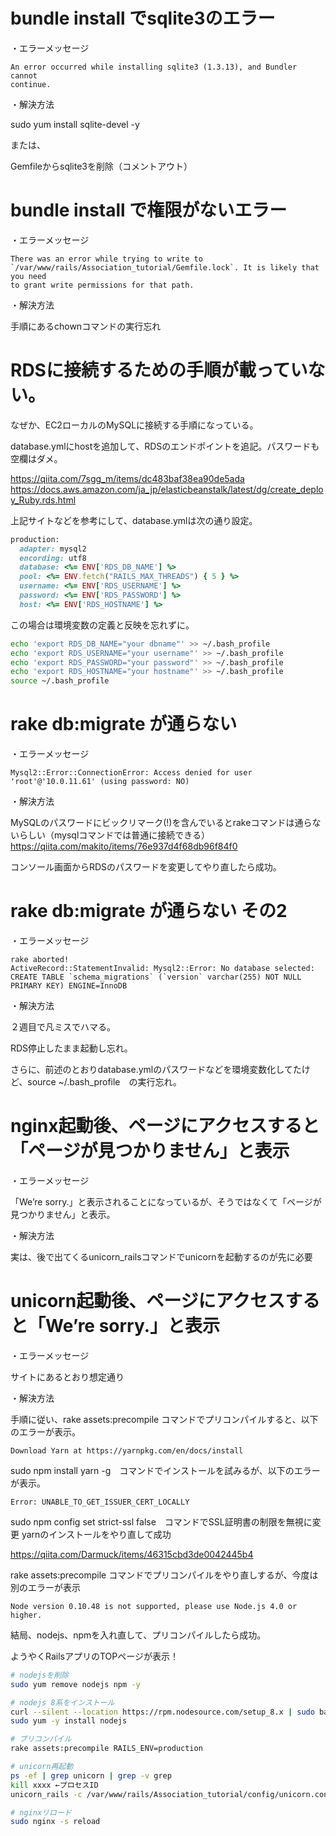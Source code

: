 
# bundle install でsqlite3のエラー

・エラーメッセージ
```
An error occurred while installing sqlite3 (1.3.13), and Bundler cannot
continue.
```

・解決方法

sudo yum install sqlite-devel -y

または、

Gemfileからsqlite3を削除（コメントアウト）


# bundle install で権限がないエラー
・エラーメッセージ
```
There was an error while trying to write to
`/var/www/rails/Association_tutorial/Gemfile.lock`. It is likely that you need
to grant write permissions for that path.
```
・解決方法

手順にあるchownコマンドの実行忘れ

# RDSに接続するための手順が載っていない。

なぜか、EC2ローカルのMySQLに接続する手順になっている。

database.ymlにhostを追加して、RDSのエンドポイントを追記。パスワードも空欄はダメ。

https://qiita.com/7sgg_m/items/dc483baf38ea90de5ada
https://docs.aws.amazon.com/ja_jp/elasticbeanstalk/latest/dg/create_deploy_Ruby.rds.html

上記サイトなどを参考にして、database.ymlは次の通り設定。
```ruby
production:
  adapter: mysql2
  encording: utf8
  database: <%= ENV['RDS_DB_NAME'] %>
  pool: <%= ENV.fetch("RAILS_MAX_THREADS") { 5 } %>
  username: <%= ENV['RDS_USERNAME'] %>
  password: <%= ENV['RDS_PASSWORD'] %>
  host: <%= ENV['RDS_HOSTNAME'] %>
```
この場合は環境変数の定義と反映を忘れずに。
```bash
echo 'export RDS_DB_NAME="your dbname"' >> ~/.bash_profile
echo 'export RDS_USERNAME="your username"' >> ~/.bash_profile
echo 'export RDS_PASSWORD="your password"' >> ~/.bash_profile
echo 'export RDS_HOSTNAME="your hostname"' >> ~/.bash_profile
source ~/.bash_profile
```

# rake db:migrate が通らない
・エラーメッセージ
```
Mysql2::Error::ConnectionError: Access denied for user 'root'@'10.0.11.61' (using password: NO)
```

・解決方法

MySQLのパスワードにビックリマーク(!)を含んでいるとrakeコマンドは通らないらしい（mysqlコマンドでは普通に接続できる）
https://qiita.com/makito/items/76e937d4f68db96f84f0

コンソール画面からRDSのパスワードを変更してやり直したら成功。

# rake db:migrate が通らない その2
・エラーメッセージ
```
rake aborted!
ActiveRecord::StatementInvalid: Mysql2::Error: No database selected: CREATE TABLE `schema_migrations` (`version` varchar(255) NOT NULL PRIMARY KEY) ENGINE=InnoDB
```
・解決方法

２週目で凡ミスでハマる。

RDS停止したまま起動し忘れ。

さらに、前述のとおりdatabase.ymlのパスワードなどを環境変数化してたけど、source ~/.bash_profile　の実行忘れ。

# nginx起動後、ページにアクセスすると「ページが見つかりません」と表示

・エラーメッセージ

「We’re sorry.」と表示されることになっているが、そうではなくて「ページが見つかりません」と表示。

・解決方法

実は、後で出てくるunicorn_railsコマンドでunicornを起動するのが先に必要

# unicorn起動後、ページにアクセスすると「We’re sorry.」と表示

・エラーメッセージ

サイトにあるとおり想定通り

・解決方法

手順に従い、rake assets:precompile コマンドでプリコンパイルすると、以下のエラーが表示。

```
Download Yarn at https://yarnpkg.com/en/docs/install
```

sudo npm install yarn -g　コマンドでインストールを試みるが、以下のエラーが表示。
```
Error: UNABLE_TO_GET_ISSUER_CERT_LOCALLY
```
sudo npm config set strict-ssl false　コマンドでSSL証明書の制限を無視に変更
yarnのインストールをやり直して成功

https://qiita.com/Darmuck/items/46315cbd3de0042445b4


rake assets:precompile コマンドでプリコンパイルをやり直しするが、今度は別のエラーが表示
```
Node version 0.10.48 is not supported, please use Node.js 4.0 or higher.
```

結局、nodejs、npmを入れ直して、プリコンパイルしたら成功。

ようやくRailsアプリのTOPページが表示！
```bash
# nodejsを削除
sudo yum remove nodejs npm -y

# nodejs 8系をインストール
curl --silent --location https://rpm.nodesource.com/setup_8.x | sudo bash -
sudo yum -y install nodejs

# プリコンパイル
rake assets:precompile RAILS_ENV=production

# unicorn再起動
ps -ef | grep unicorn | grep -v grep
kill xxxx ←プロセスID
unicorn_rails -c /var/www/rails/Association_tutorial/config/unicorn.conf.rb -D -E production

# nginxリロード
sudo nginx -s reload
```